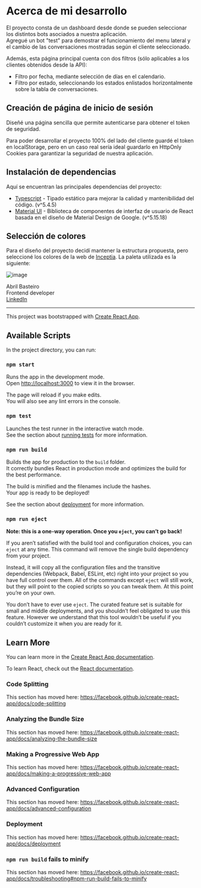 # Acerca de mi desarrollo

El proyecto consta de un dashboard desde donde se pueden seleccionar los distintos bots asociados a nuestra aplicación.  
Agregué un bot "test" para demostrar el funcionamiento del menu lateral y el cambio de las conversaciones mostradas según el cliente seleccionado.

Además, esta página principal cuenta con dos filtros (sólo aplicables a los clientes obtenidos desde la API):
- Filtro por fecha, mediante selección de días en el calendario.
- Filtro por estado, seleccionando los estados enlistados horizontalmente sobre la tabla de conversaciones. 


## Creación de página de inicio de sesión

Diseñé una página sencilla que permite autenticarse para obtener el token de seguridad.

Para poder desarrollar el proyecto 100% del lado del cliente guardé el token en localStorage, pero en un caso real sería ideal guardarlo en HttpOnly Cookies para garantizar la seguridad de nuestra aplicación.

## Instalación de dependencias
Aquí se encuentran las principales dependencias del proyecto:

- [Typescript](https://www.typescriptlang.org/) - Tipado estático para mejorar la calidad y mantenibilidad del código. (v^5.4.5)
- [Material UI](https://mui.com/material-ui/) - Biblioteca de componentes de interfaz de usuario de React basada en el diseño de Material Design de Google. (v^5.15.18)

## Selección de colores
Para el diseño del proyecto decidí mantener la estructura propuesta, pero seleccioné los colores de la web de [Inceptia](https://www.inceptia.ai/). La paleta utilizada es la siguiente:

![image](https://github.com/abrilbasteiro/inceptia_react_challenge/assets/85957932/f7afe602-f757-43a6-b575-2e6135e3fb5d)


Abril Basteiro  
Frontend developer  
[LinkedIn](https://www.linkedin.com/in/abrilbasteiro/)

***

This project was bootstrapped with [Create React App](https://github.com/facebook/create-react-app).

## Available Scripts

In the project directory, you can run:

### `npm start`

Runs the app in the development mode.<br>
Open [http://localhost:3000](http://localhost:3000) to view it in the browser.

The page will reload if you make edits.<br>
You will also see any lint errors in the console.

### `npm test`

Launches the test runner in the interactive watch mode.<br>
See the section about [running tests](https://facebook.github.io/create-react-app/docs/running-tests) for more information.

### `npm run build`

Builds the app for production to the `build` folder.<br>
It correctly bundles React in production mode and optimizes the build for the best performance.

The build is minified and the filenames include the hashes.<br>
Your app is ready to be deployed!

See the section about [deployment](https://facebook.github.io/create-react-app/docs/deployment) for more information.

### `npm run eject`

**Note: this is a one-way operation. Once you `eject`, you can’t go back!**

If you aren’t satisfied with the build tool and configuration choices, you can `eject` at any time. This command will remove the single build dependency from your project.

Instead, it will copy all the configuration files and the transitive dependencies (Webpack, Babel, ESLint, etc) right into your project so you have full control over them. All of the commands except `eject` will still work, but they will point to the copied scripts so you can tweak them. At this point you’re on your own.

You don’t have to ever use `eject`. The curated feature set is suitable for small and middle deployments, and you shouldn’t feel obligated to use this feature. However we understand that this tool wouldn’t be useful if you couldn’t customize it when you are ready for it.

## Learn More

You can learn more in the [Create React App documentation](https://facebook.github.io/create-react-app/docs/getting-started).

To learn React, check out the [React documentation](https://reactjs.org/).

### Code Splitting

This section has moved here: https://facebook.github.io/create-react-app/docs/code-splitting

### Analyzing the Bundle Size

This section has moved here: https://facebook.github.io/create-react-app/docs/analyzing-the-bundle-size

### Making a Progressive Web App

This section has moved here: https://facebook.github.io/create-react-app/docs/making-a-progressive-web-app

### Advanced Configuration

This section has moved here: https://facebook.github.io/create-react-app/docs/advanced-configuration

### Deployment

This section has moved here: https://facebook.github.io/create-react-app/docs/deployment

### `npm run build` fails to minify

This section has moved here: https://facebook.github.io/create-react-app/docs/troubleshooting#npm-run-build-fails-to-minify
